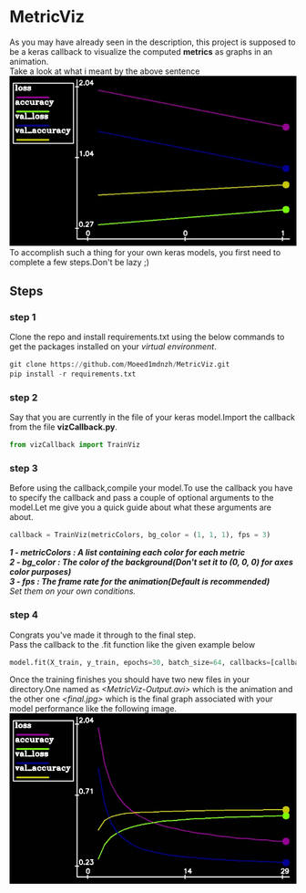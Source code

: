 # MetricViz
As you may have already seen in the description, this project is supposed to be a keras callback to visualize the computed **metrics** as graphs in an animation. <br />
Take a look at what i meant by the above sentence <br />
![](https://github.com/Moeed1mdnzh/MetricViz/blob/master/assets/video_test.gif)
<br />
To accomplish such a thing for your own keras models, you first need to complete a few steps.Don't be lazy ;)
## Steps
### step 1
Clone the repo and install requirements.txt using the below commands to get the packages installed on your *virtual environment*.
```python
git clone https://github.com/Moeed1mdnzh/MetricViz.git
pip install -r requirements.txt 
```
### step 2
Say that you are currently in the file of your keras model.Import the callback from the file **vizCallback.py**. 
```python
from vizCallback import TrainViz 
```
### step 3
Before using the callback,compile your model.To use the callback you have
to specify the callback and pass a couple of optional arguments to the model.Let me give you a quick guide about what these arguments are about.
```python
callback = TrainViz(metricColors, bg_color = (1, 1, 1), fps = 3)
```
***1 - metricColors : A list containing each color for each metric*** <br />
***2 - bg_color : The color of the background(Don't set it to (0, 0, 0) for axes color purposes)*** <br />
***3 - fps : The frame rate for the animation(Default is recommended)*** <br />
*Set them on your own conditions.*

### step 4
Congrats you've made it through to the final step.<br />Pass the callback to the .fit function like the given example below
```python
model.fit(X_train, y_train, epochs=30, batch_size=64, callbacks=[callback], validation_data=(X_test, y_test))
```
Once the training finishes you should have two new files in your directory.One named as *<MetricViz-Output.avi>* which is the animation and the other one 
*<final.jpg>* which is the final graph associated with your model performance like the following image.
![](https://github.com/Moeed1mdnzh/MetricViz/blob/master/assets/image_test.jpg)
